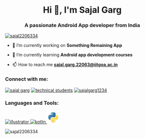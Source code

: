 <h1 align="center">Hi 👋, I'm Sajal Garg</h1>
<h3 align="center">A passionate Android App developer from India</h3>

<p align="left"> <a href="https://github.com/ryo-ma/github-profile-trophy"><img src="https://github-profile-trophy.vercel.app/?username=sajal2206334" alt="sajal2206334" /></a> </p>

- 🔭 I’m currently working on **Something Remaining App**

- 🌱 I’m currently learning **Android app development courses**

- 📫 How to reach me **sajal.garg.22063@iitgoa.ac.in**

<h3 align="left">Connect with me:</h3>
<p align="left">
<a href="https://linkedin.com/in/sajal garg" target="blank"><img align="center" src="https://raw.githubusercontent.com/rahuldkjain/github-profile-readme-generator/master/src/images/icons/Social/linked-in-alt.svg" alt="sajal garg" height="30" width="40" /></a>
<a href="https://www.youtube.com/c/technical students" target="blank"><img align="center" src="https://raw.githubusercontent.com/rahuldkjain/github-profile-readme-generator/master/src/images/icons/Social/youtube.svg" alt="technical students" height="30" width="40" /></a>
<a href="https://www.codechef.com/users/sajalgarg1234" target="blank"><img align="center" src="https://cdn.jsdelivr.net/npm/simple-icons@3.1.0/icons/codechef.svg" alt="sajalgarg1234" height="30" width="40" /></a>
</p>

<h3 align="left">Languages and Tools:</h3>
<p align="left"> <a href="https://www.adobe.com/in/products/illustrator.html" target="_blank" rel="noreferrer"> <img src="https://www.vectorlogo.zone/logos/adobe_illustrator/adobe_illustrator-icon.svg" alt="illustrator" width="40" height="40"/> </a> <a href="https://kotlinlang.org" target="_blank" rel="noreferrer"> <img src="https://www.vectorlogo.zone/logos/kotlinlang/kotlinlang-icon.svg" alt="kotlin" width="40" height="40"/> </a> <a href="https://www.python.org" target="_blank" rel="noreferrer"> <img src="https://raw.githubusercontent.com/devicons/devicon/master/icons/python/python-original.svg" alt="python" width="40" height="40"/> </a> </p>

<p><img align="center" src="https://github-readme-stats.vercel.app/api/top-langs?username=sajal2206334&show_icons=true&locale=en&layout=compact" alt="sajal2206334" /></p>
